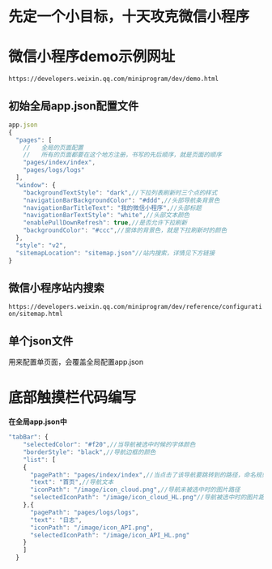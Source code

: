 # 先定一个小目标，十天攻克微信小程序

# 微信小程序demo示例网址
```https://developers.weixin.qq.com/miniprogram/dev/demo.html```

## 初始全局app.json配置文件
```js
app.json
{
  "pages": [
    //   全局的页面配置
    //   所有的页面都要在这个地方注册，书写的先后顺序，就是页面的顺序
    "pages/index/index",
    "pages/logs/logs"
  ],
  "window": {
    "backgroundTextStyle": "dark",//下拉列表刷新时三个点的样式
    "navigationBarBackgroundColor": "#ddd",//头部导航条背景色
    "navigationBarTitleText": "我的微信小程序",//头部标题
    "navigationBarTextStyle": "white",//头部文本颜色
    "enablePullDownRefresh": true,//是否允许下拉刷新
    "backgroundColor": "#ccc",//窗体的背景色，就是下拉刷新时的颜色
  },
  "style": "v2",
  "sitemapLocation": "sitemap.json"//站内搜索，详情见下方链接
}
```

## 微信小程序站内搜索
```https://developers.weixin.qq.com/miniprogram/dev/reference/configuration/sitemap.html```

## 单个json文件
用来配置单页面，会覆盖全局配置app.json

# 底部触摸栏代码编写
**在全局app.json中**
```js
"tabBar": {
    "selectedColor": "#f20",//当导航被选中时候的字体颜色
    "borderStyle": "black",//导航边框的颜色
    "list": [
    {
      "pagePath": "pages/index/index",//当点击了该导航要跳转到的路径，命名规则要符合"pages"的命名规范
      "text": "首页",//导航文本
      "iconPath": "/image/icon_cloud.png",//导航未被选中时的图片路径
      "selectedIconPath": "/image/icon_cloud_HL.png"//导航被选中时的图片路径
    },{
      "pagePath": "pages/logs/logs",
      "text": "日志",
      "iconPath": "/image/icon_API.png",
      "selectedIconPath": "/image/icon_API_HL.png"
    }
    ]
  }
```